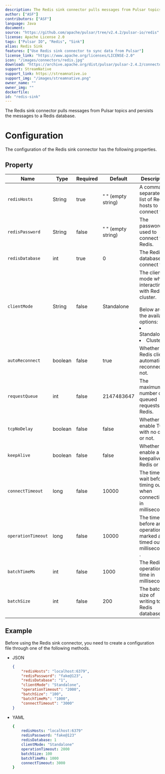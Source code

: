 ```yaml
---
description: The Redis sink connector pulls messages from Pulsar topics and persists the messages to a Redis database.
author: ["ASF"]
contributors: ["ASF"]
language: Java
document:
source: "https://github.com/apache/pulsar/tree/v2.4.2/pulsar-io/redis"
license: Apache License 2.0
tags: ["Pulsar IO", "Redis", "Sink"]
alias: Redis Sink
features: ["Use Redis sink connector to sync data from Pulsar"]
license_link: "https://www.apache.org/licenses/LICENSE-2.0"
icon: "/images/connectors/redis.jpg"
download: "https://archive.apache.org/dist/pulsar/pulsar-2.4.2/connectors/pulsar-io-redis-2.4.2.nar"
support: StreamNative
support_link: https://streamnative.io
support_img: "/images/streamnative.png"
owner_name: ""
owner_img: ""
dockerfile: 
id: "redis-sink"
---
```


The Redis sink connector pulls messages from Pulsar topics and persists the messages to a Redis database.

# Configuration

The configuration of the Redis sink connector has the following properties.

## Property

| Name | Type|Required | Default | Description 
|------|----------|----------|---------|-------------|
| `redisHosts` |String|true|" " (empty string) | A comma-separated list of Redis hosts to connect to. |
| `redisPassword` |String|false|" " (empty string) | The password used to connect to Redis. |
| `redisDatabase` | int|true|0  | The Redis database to connect to. |
| `clientMode` |String| false|Standalone | The client mode when interacting with Redis cluster. <br><br>Below are the available options: <br><li>Standalone<br><li>Cluster |
| `autoReconnect` | boolean|false|true | Whether the Redis client automatically reconnect or not. |
| `requestQueue` | int|false|2147483647 | The maximum number of queued requests to Redis. |
| `tcpNoDelay` |boolean| false| false | Whether to enable TCP with no delay or not. |
| `keepAlive` | boolean|false | false |Whether to enable a keepalive to Redis or not. |
| `connectTimeout` |long| false|10000 | The time to wait before timing out when connecting in milliseconds. |
| `operationTimeout` | long|false|10000 | The time before an operation is marked as timed out in milliseconds . |
| `batchTimeMs` | int|false|1000 | The Redis operation time in milliseconds. |
| `batchSize` | int|false|200 | The batch size of writing to Redis database. |


## Example

Before using the Redis sink connector, you need to create a configuration file through one of the following methods.

* JSON

    ```json
    {
        "redisHosts": "localhost:6379",
        "redisPassword": "fake@123",
        "redisDatabase": "1",
        "clientMode": "Standalone",
        "operationTimeout": "2000",
        "batchSize": "100",
        "batchTimeMs": "1000",
        "connectTimeout": "3000"
    }
    ```

* YAML

    ```yaml
    {
        redisHosts: "localhost:6379"
        redisPassword: "fake@123"
        redisDatabase: 1
        clientMode: "Standalone"
        operationTimeout: 2000
        batchSize: 100
        batchTimeMs: 1000
        connectTimeout: 3000
    }
    ```
